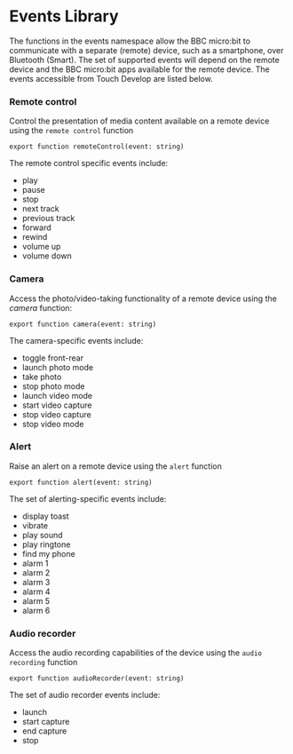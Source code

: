 # Events Library

The functions in the events namespace allow the BBC micro:bit to communicate with a separate (remote) device, such as a smartphone, over Bluetooth (Smart).  The set of supported events will depend on the remote device and the BBC micro:bit apps available for the remote device. The events accessible from Touch Develop are listed below.

### Remote control

Control the presentation of  media content available on a remote device using the `remote control` function

```
export function remoteControl(event: string)
```

The remote control specific events include:

* play
* pause
* stop
* next track
* previous track
* forward
* rewind
* volume up
* volume down

### Camera

Access the photo/video-taking functionality of a remote device using the *camera* function:

```
export function camera(event: string)
```

The camera-specific events include:

* toggle front-rear
* launch photo mode
* take photo
* stop photo mode
* launch video mode
* start video capture
* stop video capture
* stop video mode

### Alert

Raise an alert on a remote device using the `alert` function

```
export function alert(event: string)
```

The set of alerting-specific events include:

* display toast
* vibrate
* play sound
* play ringtone
* find my phone
* alarm 1
* alarm 2
* alarm 3
* alarm 4
* alarm 5
* alarm 6

### Audio recorder

Access the audio recording capabilities of the device using the `audio recording` function

```
export function audioRecorder(event: string)
```

The set of audio recorder events include:

* launch
* start capture
* end capture
* stop
